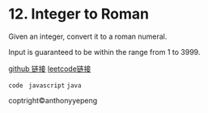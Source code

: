 # 12. Integer to Roman

Given an integer, convert it to a roman numeral.

Input is guaranteed to be within the range from 1 to 3999.

<a href="https://github.com/anthonyyepeng/leetcode/twoSum">github 链接</a>
<a href = "https://leetcode.com/problems/longest-substring-without-repeating-characters/#/description"> leetcode链接</a>

`code `
`javascript`
`java`

coptright&copy;anthonyyepeng
